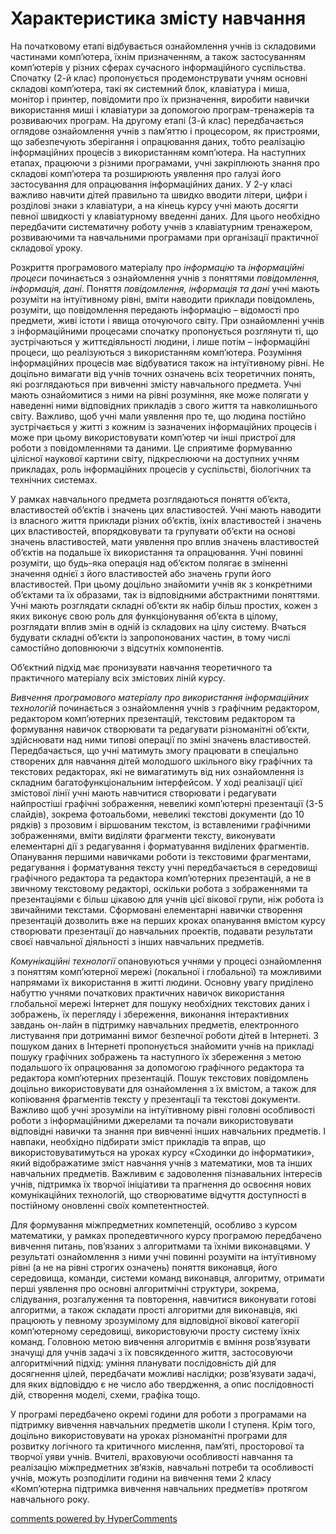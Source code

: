 <div id="hypercomments_widget" class="js-hypercomments-widget invisible"></div>

Характеристика змісту навчання
=============================================
<p>На початковому етапі відбувається ознайомлення учнів із складовими частинами комп’ютера, їхнім призначенням, а також застосуванням комп’ютерів у різних сферах сучасного інформаційного суспільства. Спочатку (2-й клас) пропонується продемонструвати учням основні складові комп’ютера, такі як системний блок, клавіатура і миша, монітор і принтер, повідомити про їх призначення, виробити навички використання миші і клавіатури за допомогою програм-тренажерів та розвиваючих програм. На другому етапі (3-й клас) передбачається оглядове ознайомлення учнів з пам’яттю і процесором, як пристроями, що забезпечують зберігання і опрацювання даних, тобто реалізацію інформаційних процесів з використанням комп’ютера. На наступних етапах, працюючи з різними програмами, учні закріплюють знання про складові комп’ютера та розширюють уявлення про галузі його застосування для опрацювання інформаційних даних. У 2-у класі важливо навчити дітей правильно та швидко вводити літери, цифри і розділові знаки з клавіатури, а на кінець курсу учні мають досягти певної швидкості у клавіатурному введенні даних. Для цього необхідно передбачити систематичну роботу учнів з клавіатурним тренажером, розвиваючими та навчальними програмами при організації практичної складової уроку.</p>
<p>Розкриття програмового матеріалу про <i>інформацію</i> та <i>інформаційні процеси</i> починається з ознайомлення учнів з поняттями <i>повідомлення, інформація, дані</i>. Поняття <i>повідомлення, інформація та дані</i> учні мають розуміти на інтуїтивному рівні, вміти наводити приклади повідомлень, розуміти, що повідомлення передають інформацію – відомості про предмети, живі істоти і явища оточуючого світу. При ознайомленні учнів з інформаційними процесами спочатку пропонується розглянути ті, що зустрічаються у життєдіяльності людини, і лише потім – інформаційні процеси, що реалізуються з використанням комп’ютера. Розуміння інформаційних процесів має відбуватися також на інтуїтивному рівні. Не доцільно вимагати від учнів точних означень всіх теоретичних понять, які розглядаються при вивченні змісту навчального предмета. Учні мають ознайомитися з ними на рівні розуміння, яке може полягати у наведенні ними відповідних прикладів з свого життя та навколишнього світу. Важливо, щоб учні мали уявлення про те, що людина постійно зустрічається у житті з кожним із зазначених інформаційних процесів і може при цьому використовувати комп’ютер чи інші пристрої для роботи з повідомленнями та даними. Це сприятиме формуванню цілісної наукової картини світу, підкреслюючи на доступних учням прикладах, роль інформаційних процесів у суспільстві, біологічних та технічних системах.</p>
<p>У рамках навчального предмета розглядаються поняття об’єкта, властивостей об’єктів і значень цих властивостей. Учні мають наводити із власного життя приклади різних об’єктів, їхніх властивостей і значень цих властивостей, впорядковувати та групувати об’єкти на основі значень властивостей, мати уявлення про вплив значень властивостей об’єктів на подальше їх використання та опрацювання. Учні повинні розуміти, що будь-яка операція над об’єктом полягає в зміненні значення однієї з його властивостей або значень групи його властивостей. При цьому доцільно знайомити учнів як з конкретними об’єктами та їх образами, так із відповідними абстрактними поняттями. Учні мають розглядати складні об’єкти як набір більш простих, кожен з яких виконує свою роль для функціонування об’єкта в цілому, розглядати вплив змін в одній із складових на цілу систему. Вчаться будувати складні об’єкти із запропонованих частин, в тому числі самостійно доповнюючи з відсутніх компонентів.</p>
<p>Об’єктний підхід має пронизувати навчання теоретичного та практичного матеріалу всіх змістових ліній курсу.</p>
<p><i>Вивчення програмового матеріалу про використання інформаційних технологій</i> починається з ознайомлення учнів з графічним редактором, редактором комп’ютерних презентацій, текстовим редактором та формування навичок створювати та редагувати різноманітні об’єкти, здійснювати над ними типові операції по зміні значень властивостей. Передбачається, що учні матимуть змогу працювати в спеціально створених для навчання дітей молодшого шкільного віку графічних та текстових редакторах, які не вимагатимуть від них ознайомлення із складним багатофункціональним інтерфейсом. У ході реалізації цієї змістової лінії учні мають навчитися створювати і редагувати найпростіші графічні зображення, невеликі комп’ютерні презентації (3-5 слайдів), зокрема фотоальбоми, невеликі текстові документи (до 10 рядків) з прозовим і віршованим текстом, із вставленими графічними зображеннями, вміти виділяти фрагменти тексту, виконувати елементарні дії з редагування і форматування виділених фрагментів. Опанування першими навичками роботи із текстовими фрагментами, редагування і форматування тексту учні передбачається в середовищі графічного редактора та редактора комп’ютерних презентацій, а не в звичному текстовому редакторі, оскільки робота з зображеннями та презентаціями є більш цікавою для учнів цієї вікової групи, ніж робота із звичайними текстами. Сформовані елементарні навички створення презентацій дозволить вже на перших кроках опанування вмістом курсу створювати презентації до навчальних проектів, подавати результати своєї навчальної діяльності з інших навчальних предметів.</p>
<p><i>Комунікаційні технології</i> опановуються учнями у процесі ознайомлення з поняттям комп’ютерної мережі (локальної і глобальної) та можливими напрямами їх використання в житті людини. Основну увагу приділено набуттю учнями початкових практичних навичок використання глобальної мережі Інтернет для пошуку необхідних текстових даних і зображень, їх перегляду і збереження, виконання інтерактивних завдань он-лайн в підтримку навчальних предметів, електронного листування при дотриманні вимог безпечної роботи дітей в Інтернеті. З пошуком даних в Інтернеті пропонується знайомити учнів на прикладі пошуку графічних зображень та наступного їх збереження з метою подальшого їх опрацювання за допомогою графічного редактора та редактора комп’ютерних презентацій. Пошук текстових повідомлень доцільно використовувати для ознайомлення з їх вмістом, а також для копіювання фрагментів тексту у презентації та текстові документи. Важливо щоб учні зрозуміли на інтуїтивному рівні головні особливості роботи з інформаційними джерелами та почали використовувати відповідні навички та знання при вивченні інших навчальних предметів. І навпаки, необхідно підбирати зміст прикладів та вправ, що використовуватимуться на уроках курсу «Сходинки до інформатики», який відображатиме зміст навчання учнів з математики, мов та інших навчальних предметів. Важливим є задоволення пізнавальних інтересів учнів, підтримка їх творчої ініціативи та прагнення до освоєння нових комунікаційних технологій, що створюватиме відчуття доступності в постійному оновленні своїх компетентностей.</p>
<p>Для формування міжпредметних компетенцій, особливо з курсом математики, у рамках пропедевтичного курсу програмою передбачено вивчення питань, пов’язаних з алгоритмами та їхніми виконавцями. У результаті ознайомлення з ними учні повинні розуміти на інтуїтивному рівні (а не на рівні строгих означень) поняття виконавця, його середовища, команди, системи команд виконавця, алгоритму, отримати перші уявлення про основні алгоритмічні структури, зокрема, слідування, розгалуження та повторення, навчитися виконувати готові алгоритми, а також складати прості алгоритми для виконавців, які працюють у певному зрозумілому для відповідної вікової категорії комп’ютерному середовищі, використовуючи просту систему їхніх команд. Головною метою вивчення алгоритмів є вміння розв’язувати значущі для учнів задачі з їх повсякденного життя, застосовуючи алгоритмічний підхід: уміння планувати послідовність дій для досягнення цілей, передбачати можливі наслідки; розв’язувати задачі, для яких відповіддю є не число або твердження, а опис послідовності дій, створення моделі, схеми, графіка тощо.</p>
<p>У програмі передбачено окремі години для роботи з програмами на підтримку вивчення навчальних предметів школи І ступеня. Крім того, доцільно використовувати на уроках різноманітні програми для розвитку логічного та критичного мислення, пам’яті, просторової та творчої уяви учнів. Вчителі, враховуючи особливості навчання та реалізацію міжпредметних зв’язків, навчальні потреби та особливості учнів, можуть розподілити години на вивчення теми 2 класу «Комп’ютерна підтримка вивчення навчальних предметів» протягом навчального року.</p>

<div class="js-hypercomments-container">
<a href="http://hypercomments.com" class="hc-link" title="comments widget">comments powered by HyperComments</a>
</div>